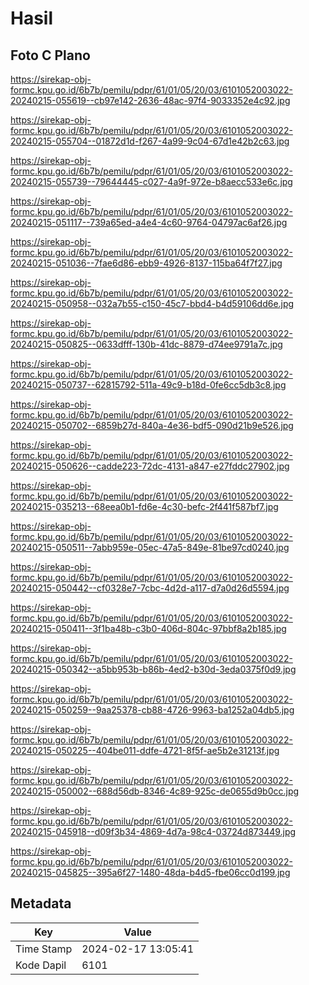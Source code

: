 # Hasil

## Foto C Plano

https://sirekap-obj-formc.kpu.go.id/6b7b/pemilu/pdpr/61/01/05/20/03/6101052003022-20240215-055619--cb97e142-2636-48ac-97f4-9033352e4c92.jpg

https://sirekap-obj-formc.kpu.go.id/6b7b/pemilu/pdpr/61/01/05/20/03/6101052003022-20240215-055704--01872d1d-f267-4a99-9c04-67d1e42b2c63.jpg

https://sirekap-obj-formc.kpu.go.id/6b7b/pemilu/pdpr/61/01/05/20/03/6101052003022-20240215-055739--79644445-c027-4a9f-972e-b8aecc533e6c.jpg

https://sirekap-obj-formc.kpu.go.id/6b7b/pemilu/pdpr/61/01/05/20/03/6101052003022-20240215-051117--739a65ed-a4e4-4c60-9764-04797ac6af26.jpg

https://sirekap-obj-formc.kpu.go.id/6b7b/pemilu/pdpr/61/01/05/20/03/6101052003022-20240215-051036--7fae6d86-ebb9-4926-8137-115ba64f7f27.jpg

https://sirekap-obj-formc.kpu.go.id/6b7b/pemilu/pdpr/61/01/05/20/03/6101052003022-20240215-050958--032a7b55-c150-45c7-bbd4-b4d59106dd6e.jpg

https://sirekap-obj-formc.kpu.go.id/6b7b/pemilu/pdpr/61/01/05/20/03/6101052003022-20240215-050825--0633dfff-130b-41dc-8879-d74ee9791a7c.jpg

https://sirekap-obj-formc.kpu.go.id/6b7b/pemilu/pdpr/61/01/05/20/03/6101052003022-20240215-050737--62815792-511a-49c9-b18d-0fe6cc5db3c8.jpg

https://sirekap-obj-formc.kpu.go.id/6b7b/pemilu/pdpr/61/01/05/20/03/6101052003022-20240215-050702--6859b27d-840a-4e36-bdf5-090d21b9e526.jpg

https://sirekap-obj-formc.kpu.go.id/6b7b/pemilu/pdpr/61/01/05/20/03/6101052003022-20240215-050626--cadde223-72dc-4131-a847-e27fddc27902.jpg

https://sirekap-obj-formc.kpu.go.id/6b7b/pemilu/pdpr/61/01/05/20/03/6101052003022-20240215-035213--68eea0b1-fd6e-4c30-befc-2f441f587bf7.jpg

https://sirekap-obj-formc.kpu.go.id/6b7b/pemilu/pdpr/61/01/05/20/03/6101052003022-20240215-050511--7abb959e-05ec-47a5-849e-81be97cd0240.jpg

https://sirekap-obj-formc.kpu.go.id/6b7b/pemilu/pdpr/61/01/05/20/03/6101052003022-20240215-050442--cf0328e7-7cbc-4d2d-a117-d7a0d26d5594.jpg

https://sirekap-obj-formc.kpu.go.id/6b7b/pemilu/pdpr/61/01/05/20/03/6101052003022-20240215-050411--3f1ba48b-c3b0-406d-804c-97bbf8a2b185.jpg

https://sirekap-obj-formc.kpu.go.id/6b7b/pemilu/pdpr/61/01/05/20/03/6101052003022-20240215-050342--a5bb953b-b86b-4ed2-b30d-3eda0375f0d9.jpg

https://sirekap-obj-formc.kpu.go.id/6b7b/pemilu/pdpr/61/01/05/20/03/6101052003022-20240215-050259--9aa25378-cb88-4726-9963-ba1252a04db5.jpg

https://sirekap-obj-formc.kpu.go.id/6b7b/pemilu/pdpr/61/01/05/20/03/6101052003022-20240215-050225--404be011-ddfe-4721-8f5f-ae5b2e31213f.jpg

https://sirekap-obj-formc.kpu.go.id/6b7b/pemilu/pdpr/61/01/05/20/03/6101052003022-20240215-050002--688d56db-8346-4c89-925c-de0655d9b0cc.jpg

https://sirekap-obj-formc.kpu.go.id/6b7b/pemilu/pdpr/61/01/05/20/03/6101052003022-20240215-045918--d09f3b34-4869-4d7a-98c4-03724d873449.jpg

https://sirekap-obj-formc.kpu.go.id/6b7b/pemilu/pdpr/61/01/05/20/03/6101052003022-20240215-045825--395a6f27-1480-48da-b4d5-fbe06cc0d199.jpg


## Metadata

| Key        | Value               |
| ---------- | ------------------- |
| Time Stamp | 2024-02-17 13:05:41 |
| Kode Dapil | 6101                |



